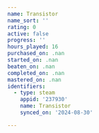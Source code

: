 ```yaml
---
name: Transistor
name_sort: ''
rating: 0
active: false
progress: ''
hours_played: 16
purchased_on: .nan
started_on: .nan
beaten_on: .nan
completed_on: .nan
mastered_on: .nan
identifiers:
  - type: steam
    appid: '237930'
    name: Transistor
    synced_on: '2024-08-30'

---
```


